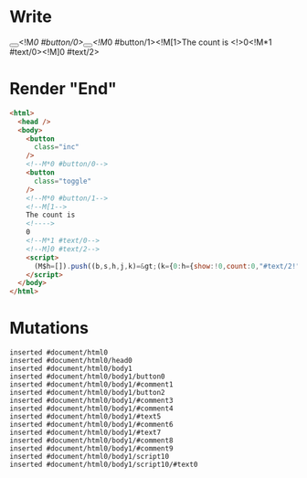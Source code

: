 # Write
  <button class=inc></button><!M*0 #button/0><button class=toggle></button><!M*0 #button/1><!M[1>The count is <!>0<!M*1 #text/0><!M]0 #text/2><script>(M$h=[]).push((b,s,h,j,k)=>(k={0:h={show:!0,count:0,"#text/2!":j={},"#text/2(":b("packages/translator-tags/src/__tests__/fixtures/basic-conditional-counter-multiple-nodes/template.marko_1_renderer")},1:j},j._=h,k),[0,"packages/translator-tags/src/__tests__/fixtures/basic-conditional-counter-multiple-nodes/template.marko_0_show",0,"packages/translator-tags/src/__tests__/fixtures/basic-conditional-counter-multiple-nodes/template.marko_0_count",])</script>


# Render "End"
```html
<html>
  <head />
  <body>
    <button
      class="inc"
    />
    <!--M*0 #button/0-->
    <button
      class="toggle"
    />
    <!--M*0 #button/1-->
    <!--M[1-->
    The count is 
    <!---->
    0
    <!--M*1 #text/0-->
    <!--M]0 #text/2-->
    <script>
      (M$h=[]).push((b,s,h,j,k)=&gt;(k={0:h={show:!0,count:0,"#text/2!":j={},"#text/2(":b("packages/translator-tags/src/__tests__/fixtures/basic-conditional-counter-multiple-nodes/template.marko_1_renderer")},1:j},j._=h,k),[0,"packages/translator-tags/src/__tests__/fixtures/basic-conditional-counter-multiple-nodes/template.marko_0_show",0,"packages/translator-tags/src/__tests__/fixtures/basic-conditional-counter-multiple-nodes/template.marko_0_count",])
    </script>
  </body>
</html>
```

# Mutations
```
inserted #document/html0
inserted #document/html0/head0
inserted #document/html0/body1
inserted #document/html0/body1/button0
inserted #document/html0/body1/#comment1
inserted #document/html0/body1/button2
inserted #document/html0/body1/#comment3
inserted #document/html0/body1/#comment4
inserted #document/html0/body1/#text5
inserted #document/html0/body1/#comment6
inserted #document/html0/body1/#text7
inserted #document/html0/body1/#comment8
inserted #document/html0/body1/#comment9
inserted #document/html0/body1/script10
inserted #document/html0/body1/script10/#text0
```